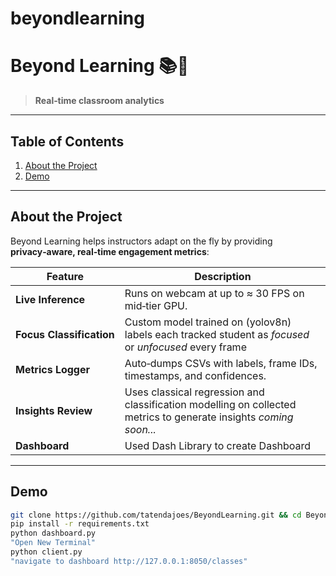 # beyondlearning
# Beyond Learning 📚🧠
> **Real‑time classroom analytics**



---

## Table of Contents
1. [About the Project](#about-the-project)
2. [Demo](#demo)
---

## About the Project
Beyond Learning helps instructors adapt on the fly by providing **privacy‑aware, real‑time engagement metrics**:

| Feature | Description |
| ------- | ----------- |
| **Live Inference** | Runs on webcam at up to ≈ 30 FPS on mid‑tier GPU. |
| **Focus Classification** | Custom model trained on (yolov8n) labels each tracked student as *focused* or *unfocused* every frame |
| **Metrics Logger** | Auto‑dumps CSVs with labels, frame IDs, timestamps, and confidences. |
| **Insights Review** | Uses classical regression and classification modelling on collected metrics to generate insights *coming soon...*|
| **Dashboard** | Used Dash Library to create Dashboard|

---

## Demo
```bash
git clone https://github.com/tatendajoes/BeyondLearning.git && cd BeyondLearning
pip install -r requirements.txt
python dashboard.py 
"Open New Terminal"
python client.py
"navigate to dashboard http://127.0.0.1:8050/classes"


